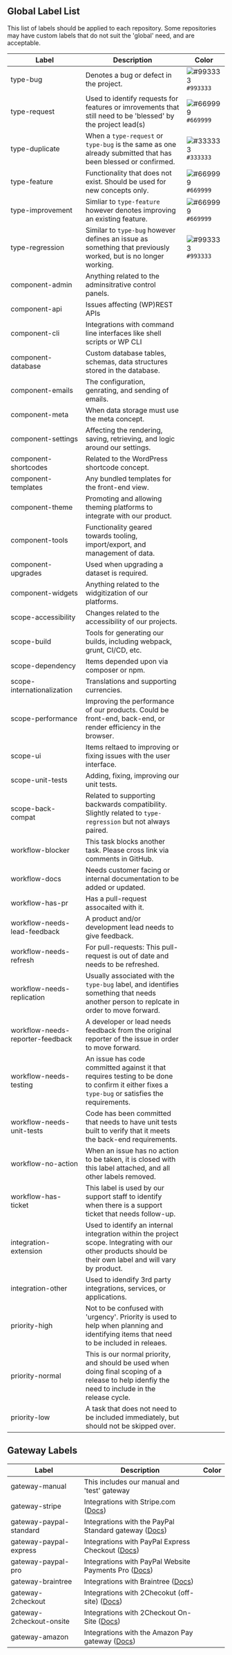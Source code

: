 ## Global Label List
This list of labels should be applied to each repository. Some repositories may have custom labels that do not suit the 'global' need, and are acceptable.

| Label | Description | Color
| --- | --- | --- 
| type-bug | Denotes a bug or defect in the project. | ![#993333](https://placehold.it/15/993333/000000?text=+) `#993333` |
| type-request | Used to identify requests for features or imrovements that still need to be 'blessed' by the project lead(s) | ![#669999](https://placehold.it/15/669999/000000?text=+) `#669999` |
| type-duplicate | When a `type-request` or `type-bug` is the same as one already submitted that has been blessed or confirmed. | ![#333333](https://placehold.it/15/333333/000000?text=+) `#333333` |
| type-feature | Functionality that does not exist. Should be used for new concepts only. | ![#669999](https://placehold.it/15/669999/000000?text=+) `#669999` |
| type-improvement | Simliar to `type-feature` however denotes improving an existing feature. | ![#669999](https://placehold.it/15/669999/000000?text=+) `#669999` |
| type-regression | Similar to `type-bug` however defines an issue as something that previously worked, but is no longer working. | ![#993333](https://placehold.it/15/993333/000000?text=+) `#993333` |
| component-admin | Anything related to the adminsitrative control panels. | |
| component-api | Issues affecting (WP)REST APIs | |
| component-cli | Integrations with command line interfaces like shell scripts or WP CLI | |
| component-database | Custom database tables, schemas, data structures stored in the database. | |
| component-emails | The configuration, genrating, and sending of emails. | |
| component-meta | When data storage must use the meta concept. | |
| component-settings | Affecting the rendering, saving, retrieving, and logic around our settings. | |
| component-shortcodes | Related to the WordPress shortcode concept. | |
| component-templates | Any bundled templates for the front-end view. | |
| component-theme | Promoting and allowing theming platforms to integrate with our product. | |
| component-tools | Functionality geared towards tooling, import/export, and management of data.  | |
| component-upgrades | Used when upgrading a dataset is required. | |
| component-widgets | Anything related to the widgitization of our platforms. | |
| scope-accessibility | Changes related to the accessibility of our projects. | |
| scope-build | Tools for generating our builds, including webpack, grunt, CI/CD, etc. | |
| scope-dependency | Items depended upon via composer or npm. | |
| scope-internationalization | Translations and supporting currencies. | |
| scope-performance | Improving the performance of our products. Could be front-end, back-end, or render efficiency in the browser. | |
| scope-ui | Items reltaed to improving or fixing issues with the user interface. | |
| scope-unit-tests | Adding, fixing, improving our unit tests. | |
| scope-back-compat | Related to supporting backwards compatibility. Slightly related to `type-regression` but not always paired. | |
| workflow-blocker | This task blocks another task. Please cross link via comments in GitHub. | |
| workflow-docs | Needs customer facing or internal documentation to be added or updated. | |
| workflow-has-pr | Has a pull-request assocaited with it. | |
| workflow-needs-lead-feedback | A product and/or development lead needs to give feedback. | |
| workflow-needs-refresh | For pull-requests: This pull-request is out of date and needs to be refreshed. | |
| workflow-needs-replication | Usually associated with the `type-bug` label, and identifies something that needs another person to replcate in order to move forward. | |
| workflow-needs-reporter-feedback | A developer or lead needs feedback from the original reporter of the issue in order to move forward. | |
| workflow-needs-testing | An issue has code committed against it that requires testing to be done to confirm it either fixes a `type-bug` or satisfies the requirements. | |
| workflow-needs-unit-tests | Code has been committed that needs to have unit tests built to verify that it meets the back-end requirements. | |
| workflow-no-action | When an issue has no action to be taken, it is closed with this label attached, and all other labels removed. | |
| workflow-has-ticket | This label is used by our support staff to identify when there is a support ticket that needs follow-up. | |
| integration-extension | Used to identify an internal integration within the project scope. Integrating with our other products should be their own label and will vary by product. | |
| integration-other | Used to idendify 3rd party integrations, services, or applications. | |
| priority-high | Not to be confused with 'urgency'. Priority is used to help when planning and identifying items that need to be included in releaes. | |
| priority-normal | This is our normal priority, and should be used when doing final scoping of a release to help idenfiy the need to include in the release cycle. | |
| priority-low | A task that does not need to be included immediately, but should not be skipped over. | |

## Gateway Labels
| Label | Description | Color |
| --- | --- | --- |
| gateway-manual | This includes our manual and 'test' gateway | |
| gateway-stripe | Integrations with Stripe.com ([Docs](https://stripe.com/docs/api)) | |
| gateway-paypal-standard | Integrations with the PayPal Standard gateway ([Docs](https://developer.paypal.com/docs/classic/products/mobile-paypal-payments-standard/)) | |
| gateway-paypal-express | Integrations with PayPal Express Checkout ([Docs](https://developer.paypal.com/docs/classic/express-checkout/)) | |
| gateway-paypal-pro | Integrations with PayPal Website Payments Pro ([Docs](https://developer.paypal.com/docs/classic/paypal-payments-pro/integration-guide/)) | |
| gateway-braintree | Integrations with Braintree ([Docs](https://developers.braintreepayments.com)) | |
| gateway-2checkout | Integrations with 2Checokut (off-site) ([Docs](https://knowledgecenter.2checkout.com/API-Integration/Start-using-the-2Checkout-API)) | |
| gateway-2checkout-onsite | Integrations with 2Checkout On-Site ([Docs](https://knowledgecenter.2checkout.com/API-Integration/Start-using-the-2Checkout-API)) | |
| gateway-amazon | Integrations with the Amazon Pay gateway ([Docs](https://developer.amazon.com/docs/amazon-pay/intro.html)) | |